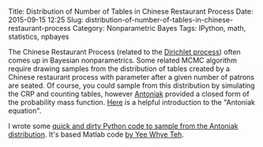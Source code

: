 Title: Distribution of Number of Tables in Chinese Restaurant Process
Date: 2015-09-15 12:25
Slug: distribution-of-number-of-tables-in-chinese-restaurant-process
Category: Nonparametric Bayes
Tags: IPython, math, statistics, npbayes

The Chinese Restaurant Process (related to the [Dirichlet process](https://github.com/tdhopper/notes-on-dirichlet-processes/)) often comes up in Bayesian nonparametrics. Some related MCMC algorithm require drawing samples from the distribution of tables created by a Chinese restaurant process with parameter after a given number of patrons are seated. Of course, you could sample from this distribution by simulating the CRP and counting tables, however [Antoniak](http://www.cis.upenn.edu/~taskar/courses/cis700-sp08/papers/antoniak.pdf) provided a closed form of the probability mass function. [Here](http://www.cs.cmu.edu/~tss/antoniak.pdf) is a helpful introduction to the "Antoniak equation".

I wrote some [quick and dirty Python code to sample from the Antoniak distribution](https://gist.github.com/tdhopper/80dbf2582e12ab5d08e1). It's based Matlab code [by Yee Whye Teh](http://www.stats.ox.ac.uk/~teh/software.html).